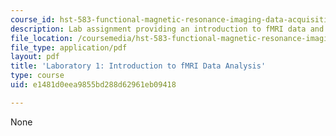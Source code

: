```yaml
---
course_id: hst-583-functional-magnetic-resonance-imaging-data-acquisition-and-analysis-fall-2008
description: Lab assignment providing an introduction to fMRI data and analysis.
file_location: /coursemedia/hst-583-functional-magnetic-resonance-imaging-data-acquisition-and-analysis-fall-2008/e1481d0eea9855bd288d62961eb09418_lab1.pdf
file_type: application/pdf
layout: pdf
title: 'Laboratory 1: Introduction to fMRI Data Analysis'
type: course
uid: e1481d0eea9855bd288d62961eb09418

---
```

None